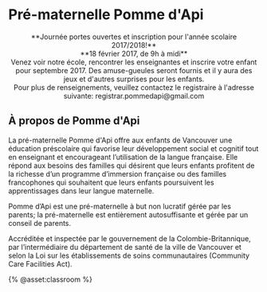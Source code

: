 # Pré-maternelle Pomme d'Api
<center>
**Journée portes ouvertes et inscription pour l'année scolaire 2017/2018!**
</center>

<center>
**18 février 2017, de 9h à midi**
</center>

<center>
Venez voir notre école, rencontrer les enseignantes et inscrire votre enfant pour septembre 2017. Des amuse-gueules seront fournis et il y aura des jeux et d'autres surprises pour les enfants.
</center>

<center>
Pour plus de renseignements, veuillez contactez le registraire à l'adresse suivante: registrar.pommedapi@gmail.com
</center>

## À propos de Pomme d'Api

La pré-maternelle Pomme d'Api offre aux enfants de Vancouver une éducation préscolaire qui favorise leur développement social et cognitif tout en enseignant et encourageant l’utilisation de la langue française. Elle répond aux besoins des familles qui désirent que leurs enfants profitent de la richesse d’un programme d’immersion française ou des familles francophones qui souhaitent que leurs enfants poursuivent les apprentissages dans leur langue maternelle.

Pomme d’Api est une pré-maternelle à but non lucratif gérée par les parents; la pré-maternelle est entièrement autosuffisante et gérée par un conseil de parents. 

Accréditée et inspectée par le gouvernement de la Colombie-Britannique, par l’intermédiaire du département de santé de la ville de Vancouver et selon la Loi sur les établissements de soins communautaires (Community Care Facilities Act).

{% @asset:classroom %}
